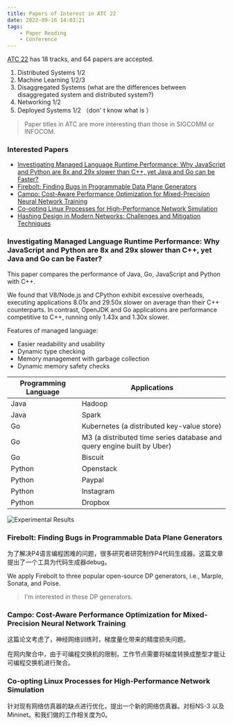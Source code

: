 ```yaml
---
title: Papers of Interest in ATC 22
date: 2022-09-16 14:03:21
tags:
    - Paper Reading
    - Conference
---
```


[ATC 22](https://www.usenix.org/conference/atc22/technical-sessions) has 18 tracks, and 64 papers are accepted.

1. Distributed Systems 1/2
2. Machine Learning 1/2/3
3. Disaggregated Systems (what are the differences between disaggregated system and distributed system?)
4. Networking 1/2
5. Deployed Systems 1/2 （don' t know what is ）

> Paper titles in ATC are more interesting than those in SIGCOMM or INFOCOM.

### Interested Papers

* [Investigating Managed Language Runtime Performance: Why JavaScript and Python are 8x and 29x slower than C++, yet Java and Go can be Faster?](https://www.usenix.org/conference/atc22/presentation/lion)
* [Firebolt: Finding Bugs in Programmable Data Plane Generators](https://www.usenix.org/conference/atc22/presentation/cao)
* [Campo: Cost-Aware Performance Optimization for Mixed-Precision Neural Network Training](https://www.usenix.org/conference/atc22/presentation/he)
* [Co-opting Linux Processes for High-Performance Network Simulation](https://www.usenix.org/conference/atc22/presentation/jansen)
* [Hashing Design in Modern Networks: Challenges and Mitigation Techniques](https://www.usenix.org/conference/atc22/presentation/xu)

### Investigating Managed Language Runtime Performance: Why JavaScript and Python are 8x and 29x slower than C++, yet Java and Go can be Faster?

This paper compares the performance of Java, Go, JavaScript and Python with C++. 

We found that V8/Node.js and CPython exhibit excessive overheads, executing applications 8.01x and 29.50x slower on average than their C++ counterparts. 
In contrast, OpenJDK and Go applications are performance competitive to C++, running only 1.43x and 1.30x slower.

Features of managed language:

- Easier readability and usability
- Dynamic type checking
- Memory management with garbage collection
- Dynamic memory safety checks

| Programming Language | Applications|
| --- | --- |
| Java | Hadoop |
| Java | Spark |
| Go | Kubernetes (a distributed key-value store) |
| Go | M3 (a distributed time series database and query engine built by Uber) |
| Go | Biscuit |
| Python | Openstack |
| Python | Paypal |
| Python | Instagram |
| Python | Dropbox |

![Experimental Results](1.png)

### Firebolt: Finding Bugs in Programmable Data Plane Generators

为了解决P4语言编程困难的问题，很多研究者研究制作P4代码生成器。这篇文章提出了一个工具为代码生成器debug。

We apply Firebolt to three popular open-source DP generators, i.e., Marple, Sonata, and Poise.

> I'm interested in these DP generators.

### Campo: Cost-Aware Performance Optimization for Mixed-Precision Neural Network Training

这篇论文考虑了，神经网络训练时，梯度量化带来的精度损失问题。

在网内聚合中，由于可编程交换机的限制，工作节点需要将梯度转换成整型才能让可编程交换机进行聚合。

### Co-opting Linux Processes for High-Performance Network Simulation

针对现有网络仿真器的缺点进行优化，提出一个新的网络仿真器。对标NS-3 以及 Mininet。和我们做的工作相关度为0。